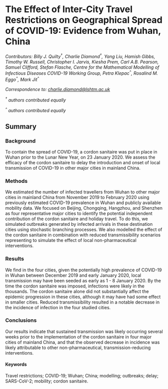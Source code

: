 
# The Effect of Inter-City Travel Restrictions on Geographical Spread of COVID-19: Evidence from Wuhan, China

*Contributors: Billy J. Quilty<sup>†</sup>, Charlie Diamond<sup>†</sup>, Yang Liu, Hamish Gibbs, Timothy W. Russell, Christopher I. Jarvis, Kiesha Prem, Carl A.B. Pearson, Samuel Clifford, Stefan Flasche, Centre for the Mathematical Modelling of Infectious Diseases COVID-19 Working Group, Petra Klepac<sup>^</sup>, Rosalind M. Eggo<sup>^</sup>, Mark Jit<sup>^</sup>*
  
  *Correspondence to: charlie.diamond@lshtm.ac.uk* 
  
  *<sup>†</sup> authors contributed equally* 
  
  *<sup>^</sup> authors contributed equally*

## Summary  

### Background

To contain the spread of COVID-19, a cordon sanitaire was put in place in Wuhan prior to the Lunar New Year, on 23 January 2020. We assess the efficacy of the cordon sanitaire to delay the introduction and onset of local transmission of COVID-19 in other major cities in mainland China.

### Methods

We estimated the number of infected travellers from Wuhan to other major cities in mainland China from November 2019 to February 2020 using previously estimated COVID-19 prevalence in Wuhan and publicly available mobility data. We focused on Beijing, Chongqing, Hangzhou, and Shenzhen as four representative major cities to identify the potential independent contribution of the cordon sanitaire and holiday travel. To do this, we simulated outbreaks generated by infected arrivals in these destination cities using stochastic branching processes. We also modelled the effect of the cordon sanitaire in combination with reduced transmissibility scenarios representing to simulate the effect of local non-pharmaceutical interventions.

### Results

We find in the four cities, given the potentially high prevalence of COVID-19 in Wuhan between December 2019 and early January 2020, local transmission may have been seeded as early as 1 - 8 January 2020. By the time the cordon sanitaire was imposed, infections were likely in the thousands. The cordon sanitaire alone did not substantially affect the epidemic progression in these cities, although it may have had some effect in smaller cities. Reduced transmissibility resulted in a notable decrease in the incidence of infection in the four studied cities.

### Conclusions

Our results indicate that sustained transmission was likely occurring several weeks prior to the implementation of the cordon sanitaire in four major cities of mainland China, and that the observed decrease in incidence was likely attributable to other non-pharmaceutical, transmission-reducing interventions.

#### Keywords

Travel restrictions; COVID-19; Wuhan; China; modelling; outbreaks; delay; SARS-CoV-2; mobility; cordon sanitaire. 